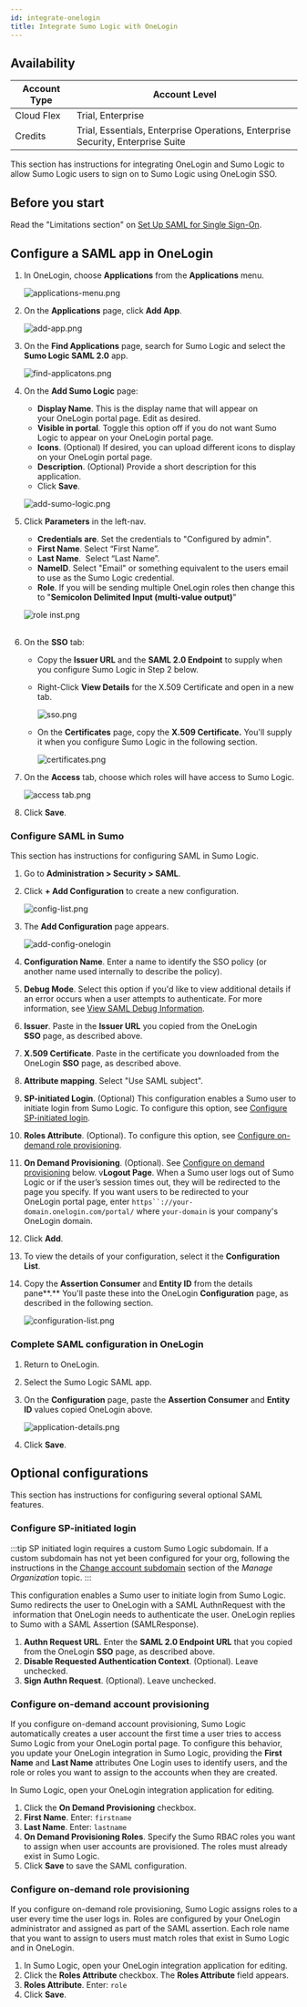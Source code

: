 ```yaml
---
id: integrate-onelogin
title: Integrate Sumo Logic with OneLogin
---
```


## Availability

| Account Type | Account Level |
|--------------|---------------------------------------------------------------------------------|
| Cloud Flex   | Trial, Enterprise |
| Credits      | Trial, Essentials, Enterprise Operations, Enterprise Security, Enterprise Suite |

This section has instructions for integrating OneLogin and Sumo Logic to allow Sumo Logic users to sign on to Sumo Logic using OneLogin SSO. 

## Before you start

Read the "Limitations section" on [Set Up SAML for Single Sign-On](set-up-saml.md).

## Configure a SAML app in OneLogin

1. In OneLogin, choose **Applications** from the **Applications** menu.   

    ![applications-menu.png](/img/security/applications-menu.png)

1. On the **Applications** page, click **Add App**.   

    ![add-app.png](/img/security/add-app.png)
     
1. On the **Find Applications** page, search for Sumo Logic and select the **Sumo Logic SAML 2.0** app.    

    ![find-applicatons.png](/img/security/find-applicatons.png)
     
1. On the **Add Sumo Logic** page:

    * **Display Name**. This is the display name that will appear on your OneLogin portal page. Edit as desired. 
    * **Visible in portal**. Toggle this option off if you do not want Sumo Logic to appear on your OneLogin portal page.
    * **Icons**. (Optional) If desired, you can upload different icons to display on your OneLogin portal page.
    * **Description**. (Optional) Provide a short description for this application.
    * Click **Save**.            

    ![add-sumo-logic.png](/img/security/add-sumo-logic.png)        
1. Click **Parameters** in the left-nav.

    * **Credentials are**. Set the credentials to "Configured by admin". 
    * **First Name**. Select “First Name”.
    * **Last Name**.  Select “Last Name”. 
    * **NameID**. Select "Email" or something equivalent to the users email to use as the Sumo Logic credential.
    * **Role**. If you will be sending multiple OneLogin roles then change this to "**Semicolon Delimited Input (multi-value output)**"           

    ![role inst.png](/img/security/role-inst.png)  
          
1. On the **SSO** tab:

    * Copy the **Issuer URL** and the **SAML 2.0 Endpoint** to supply when you configure Sumo Logic in Step 2 below. 
    * Right-Click **View Details** for the X.509 Certificate and open in a new tab.            

        ![sso.png](/img/security/sso.png)

    * On the **Certificates** page, copy the **X.509 Certificate.** You'll supply it when you configure Sumo Logic in the following section.           

        ![certificates.png](/img/security/certificates.png)
             
1. On the **Access** tab, choose which roles will have access to Sumo Logic.   

    ![access tab.png](/img/security/access-tab-2.png)
        
1. Click **Save**. 

### Configure SAML in Sumo

This section has instructions for configuring SAML in Sumo Logic.

1. Go to **Administration \> Security \> SAML**.
1. Click **+ Add Configuration** to create a new configuration.    

    ![config-list.png](/img/security/config-list.png)
     
1. The **Add Configuration** page appears.

    ![add-config-onelogin](/img/security/add-config-onelogin.png)

1. **Configuration Name**. Enter a name to identify the SSO policy (or another name used internally to describe the policy).
1. **Debug Mode**. Select this option if you'd like to view additional details if an error occurs when a user attempts to authenticate. For more information, see [View SAML Debug Information](view-saml-debug-information.md).
1. **Issuer**. Paste in the **Issuer URL** you copied from the OneLogin **SSO** page, as described above.
1. **X.509 Certificate**. Paste in the certificate you downloaded from the OneLogin **SSO** page, as described above. 
1. **Attribute mapping**. Select "Use SAML subject".
1. **SP-initiated Login**. (Optional) This configuration enables a Sumo user to initiate login from Sumo Logic. To configure this option, see [Configure SP-initiated login](#configure-sp-initiated-login).
1. **Roles Attribute**. (Optional). To configure this option, see [Configure on-demand role provisioning](#configure-on-demand-role-provisioning).
1. **On Demand Provisioning**. (Optional). See [Configure on demand provisioning](#configure-on-demand-account-provisioning) below.
v**Logout Page**. When a Sumo user logs out of Sumo Logic or if the user’s session times out, they will be redirected to the page you specify. If you want users to be redirected to your OneLogin portal page, enter `https``://your-domain.onelogin.com/portal/` where `your-domain` is your company's OneLogin domain.
1. Click **Add**. 
1. To view the details of your configuration, select it the **Configuration List**.
1. Copy the **Assertion Consumer** and **Entity ID** from the details pane**.** You'll paste these into the OneLogin **Configuration** page, as described in the following section.   

    ![configuration-list.png](/img/security/configuration-list.png)

### Complete SAML configuration in OneLogin

1. Return to OneLogin.
1. Select the Sumo Logic SAML app.
1. On the **Configuration** page, paste the **Assertion Consumer** and **Entity ID** values copied OneLogin above.    

    ![application-details.png](/img/security/application-details.png)
     
1. Click **Save**.

## Optional configurations 

This section has instructions for configuring several optional SAML
features.

### Configure SP-initiated login

:::tip
SP initiated login requires a custom Sumo Logic subdomain. If a custom subdomain has not yet been configured for your org, following the instructions in the [Change account subdomain](docs/manage/manage-subscription/manage-org-settings.md) section of the *Manage Organization* topic.
:::

This configuration enables a Sumo user to initiate login from Sumo Logic. Sumo redirects the user to OneLogin with a SAML AuthnRequest with the  information that OneLogin needs to authenticate the user. OneLogin replies to Sumo with a SAML Assertion (SAMLResponse). 

1. **Authn Request URL**. Enter the **SAML 2.0 Endpoint URL** that you copied from the OneLogin **SSO** page, as described above. 
1. **Disable Requested Authentication Context**. (Optional). Leave unchecked.
1. **Sign Authn Request**. (Optional). Leave unchecked.

### Configure on-demand account provisioning

If you configure on-demand account provisioning, Sumo Logic automatically creates a user account the first time a user tries to access Sumo Logic from your OneLogin portal page. To configure this behavior, you update your OneLogin integration in Sumo Logic, providing the **First Name** and **Last Name** attributes One Login uses to identify users, and the role or roles you want to assign to the accounts when they are created.

In Sumo Logic, open your OneLogin integration application for editing.

1. Click the **On Demand Provisioning** checkbox.
1. **First Name**. Enter: `firstname` 
1. **Last Name**. Enter: `lastname`
1. **On Demand Provisioning Roles**. Specify the Sumo RBAC roles you want to assign when user accounts are provisioned. The roles must already exist in Sumo Logic.
1. Click **Save** to save the SAML configuration.

### Configure on-demand role provisioning

If you configure on-demand role provisioning, Sumo Logic assigns roles to a user every time the user logs in. Roles are configured by your OneLogin administrator and assigned as part of the SAML assertion. Each role name that you want to assign to users must match roles that exist in Sumo Logic and in OneLogin.

1. In Sumo Logic, open your OneLogin integration application for editing.
1. Click the **Roles Attribute** checkbox. The **Roles Attribute** field appears.
1. **Roles Attribute**. Enter: `role`
1. Click **Save**. 
